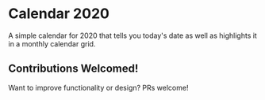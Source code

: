 # Calendar 2020

A simple calendar for 2020 that tells you today's date as well as highlights
it in a monthly calendar grid.

## Contributions Welcomed!

Want to improve functionality or design? PRs welcome!
